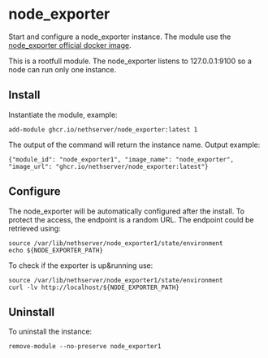 # node_exporter

Start and configure a node_exporter instance.
The module use the [node_exporter official docker image](https://github.com/prometheus/node_exporter).

This is a rootfull module.
The node_exporter listens to 127.0.0.1:9100 so a node can run only one instance.

## Install

Instantiate the module, example:
```
add-module ghcr.io/nethserver/node_exporter:latest 1
```

The output of the command will return the instance name.
Output example:
```
{"module_id": "node_exporter1", "image_name": "node_exporter", "image_url": "ghcr.io/nethserver/node_exporter:latest"}
```

## Configure

The node_exporter will be automatically configured after the install.
To protect the access, the endpoint is a random URL.
The endpoint could be retrieved using:
```
source /var/lib/nethserver/node_exporter1/state/environment
echo ${NODE_EXPORTER_PATH}
```

To check if the exporter is up&running use:
```
source /var/lib/nethserver/node_exporter1/state/environment
curl -lv http://localhost/${NODE_EXPORTER_PATH}
```


## Uninstall

To uninstall the instance:
```
remove-module --no-preserve node_exporter1
```
